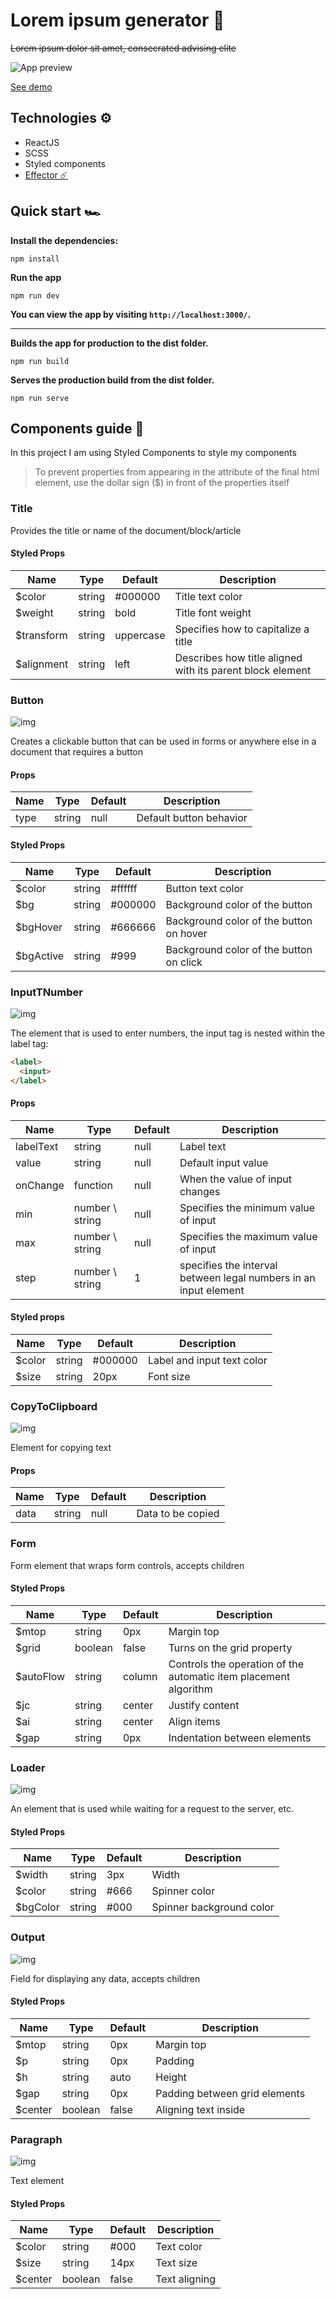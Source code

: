 # Lorem ipsum generator 🐠

~~Lorem ipsum dolor sit amet, consecrated advising elite~~

![App preview](https://i.imgur.com/keKO8hw.gif)

[See demo](https://google.com)

## Technologies ⚙️

- ReactJS
- SCSS
- Styled components
- [Effector ☄️](https://effector.dev)

## Quick start 🏎️

**Install the dependencies:**

```shell
npm install
```

**Run the app**

```shell
npm run dev
```

**You can view the app by visiting `http://localhost:3000/`.**

---

**Builds the app for production to the dist folder.**

```shell
npm run build
```

**Serves the production build from the dist folder.**

```shell
npm run serve
```

## Components guide 🔩

In this project I am using Styled Components to style my components

> To prevent properties from appearing in the attribute of the final html element, use the dollar sign ($) in front
> of the properties itself

### Title

Provides the title or name of the document/block/article

#### Styled Props

| Name       | Type   | Default   | Description                                               |
| ---------- | ------ | --------- | --------------------------------------------------------- |
| $color     | string | #000000   | Title text color                                          |
| $weight    | string | bold      | Title font weight                                         |
| $transform | string | uppercase | Specifies how to capitalize a title                       |
| $alignment | string | left      | Describes how title aligned with its parent block element |

### Button

![img](https://i.imgur.com/70exNUi.png)

Creates a clickable button that can be used in forms or anywhere else in a document that requires a button

#### Props

| Name | Type   | Default | Description             |
| ---- | ------ | ------- | ----------------------- |
| type | string | null    | Default button behavior |

#### Styled Props

| Name      | Type   | Default | Description                             |
| --------- | ------ | ------- | --------------------------------------- |
| $color    | string | #ffffff | Button text color                       |
| $bg       | string | #000000 | Background color of the button          |
| $bgHover  | string | #666666 | Background color of the button on hover |
| $bgActive | string | #999    | Background color of the button on click |

### InputTNumber

![img](https://i.imgur.com/0g8N5gl.png)

The element that is used to enter numbers, the input tag is nested within the label tag:

```html
<label>
  <input>
</label>
```

#### Props

| Name      | Type            | Default | Description                                                      |
| --------- | --------------- | ------- | ---------------------------------------------------------------- |
| labelText | string          | null    | Label text                                                       |
| value     | string          | null    | Default input value                                              |
| onChange  | function        | null    | When the value of input changes                                  |
| min       | number \ string | null    | Specifies the minimum value of input                             |
| max       | number \ string | null    | Specifies the maximum value of input                             |
| step      | number \ string | 1       | specifies the interval between legal numbers in an input element |

#### Styled props

| Name   | Type   | Default | Description                |
| ------ | ------ | ------- | -------------------------- |
| $color | string | #000000 | Label and input text color |
| $size  | string | 20px    | Font size                  |

### CopyToClipboard

![img](https://i.imgur.com/cbioem9.png)

Element for copying text

#### Props

| Name | Type   | Default | Description       |
| ---- | ------ | ------- | ----------------- |
| data | string | null    | Data to be copied |

### Form

Form element that wraps form controls, accepts children

#### Styled Props

| Name      | Type    | Default | Description                                                      |
| --------- | ------- | ------- | ---------------------------------------------------------------- |
| $mtop     | string  | 0px     | Margin top                                                       |
| $grid     | boolean | false   | Turns on the grid property                                       |
| $autoFlow | string  | column  | Controls the operation of the automatic item placement algorithm |
| $jc       | string  | center  | Justify content                                                  |
| $ai       | string  | center  | Align items                                                      |
| $gap      | string  | 0px     | Indentation between elements                                     |

### Loader

![img](https://i.imgur.com/wxCcXU4.png)

An element that is used while waiting for a request to the server, etc.

#### Styled Props

| Name     | Type   | Default | Description              |
| -------- | ------ | ------- | ------------------------ |
| $width   | string | 3px     | Width                    |
| $color   | string | #666    | Spinner color            |
| $bgColor | string | #000    | Spinner background color |

### Output

![img](https://i.imgur.com/n7tKmFv.png)

Field for displaying any data, accepts children

#### Styled Props

| Name    | Type    | Default | Description                   |
| ------- | ------- | ------- | ----------------------------- |
| $mtop   | string  | 0px     | Margin top                    |
| $p      | string  | 0px     | Padding                       |
| $h      | string  | auto    | Height                        |
| $gap    | string  | 0px     | Padding between grid elements |
| $center | boolean | false   | Aligning text inside          |

### Paragraph

![img](https://i.imgur.com/Fq4pKR6.png)

Text element

#### Styled Props

| Name    | Type    | Default | Description   |
| ------- | ------- | ------- | ------------- |
| $color  | string  | #000    | Text color    |
| $size   | string  | 14px    | Text size     |
| $center | boolean | false   | Text aligning |
